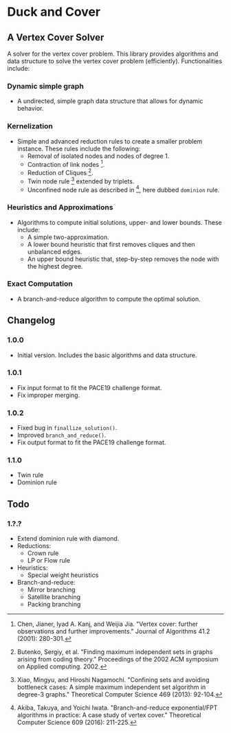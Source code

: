 # Duck and Cover 

## A Vertex Cover Solver

A solver for the vertex cover problem. This library provides algorithms and data structure to solve the vertex cover problem (efficiently). Functionalities include:

### Dynamic simple graph 
* A undirected, simple graph data structure that allows for dynamic behavior.

### Kernelization 
* Simple and advanced reduction rules to create a smaller problem instance. These rules include the following:
	* Removal of isolated nodes and nodes of degree 1. 
	* Contraction of link nodes [^fn1].
	* Reduction of Cliques [^fn2].
	* Twin node rule [^fn3] extended by triplets.
	* Unconfined node rule as described in [^fn4], here dubbed `dominion` rule.

### Heuristics and Approximations
* Algorithms to compute initial solutions, upper- and lower bounds. These include:
	* A simple two-approximation.
	* A lower bound heuristic that first removes cliques and then unbalanced edges.
	* An upper bound heuristic that, step-by-step removes the node with the highest degree.

### Exact Computation 
* A branch-and-reduce algorithm to compute the optimal solution.

## Changelog

### 1.0.0 
* Initial version. Includes the basic algorithms and data structure.

### 1.0.1
* Fix input format to fit the PACE19 challenge format.
* Fix improper merging.

### 1.0.2
* Fixed bug in `finallize_solution()`.
* Improved `branch_and_reduce()`.
* Fix output format to fit the PACE19 challenge format.

### 1.1.0
* Twin rule
* Dominion rule

## Todo 

### 1.?.?
* Extend dominion rule with diamond.
* Reductions:
	* Crown rule 
	* LP or Flow rule 
* Heuristics:
	* Special weight heuristics 
* Branch-and-reduce:
	* Mirror branching 
	* Satellite branching 
	* Packing branching



[^fn1]: Chen, Jianer, Iyad A. Kanj, and Weijia Jia. "Vertex cover: further observations and further improvements." Journal of Algorithms 41.2 (2001): 280-301.

[^fn2]: Butenko, Sergiy, et al. "Finding maximum independent sets in graphs arising from coding theory." Proceedings of the 2002 ACM symposium on Applied computing. 2002.

[^fn3]: Xiao, Mingyu, and Hiroshi Nagamochi. "Confining sets and avoiding bottleneck cases: A simple maximum independent set algorithm in degree-3 graphs." Theoretical Computer Science 469 (2013): 92-104.

[^fn4]: Akiba, Takuya, and Yoichi Iwata. "Branch-and-reduce exponential/FPT algorithms in practice: A case study of vertex cover." Theoretical Computer Science 609 (2016): 211-225.
